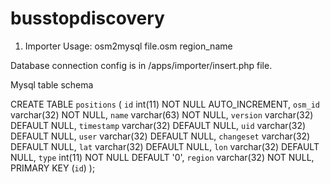 busstopdiscovery
================

1. Importer
Usage:
osm2mysql file.osm region_name

Database connection config is in /apps/importer/insert.php file. 

Mysql table schema

CREATE TABLE `positions` (
  `id` int(11) NOT NULL AUTO_INCREMENT,
  `osm_id` varchar(32) NOT NULL,
  `name` varchar(63) NOT NULL,
  `version` varchar(32) DEFAULT NULL,
  `timestamp` varchar(32) DEFAULT NULL,
  `uid` varchar(32) DEFAULT NULL,
  `user` varchar(32) DEFAULT NULL,
  `changeset` varchar(32) DEFAULT NULL,
  `lat` varchar(32) DEFAULT NULL,
  `lon` varchar(32) DEFAULT NULL,
  `type` int(11) NOT NULL DEFAULT '0',
  `region` varchar(32) NOT NULL,
  PRIMARY KEY (`id`)
);
